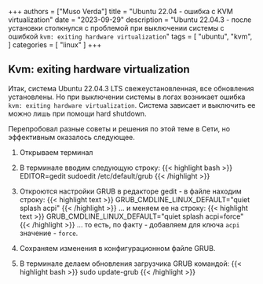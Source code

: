 +++
authors = ["Muso Verda"]
title = "Ubuntu 22.04 - ошибка с KVM virtualization"
date = "2023-09-29"
description = "Ubuntu 22.04.3 - после установки столкнулся с проблемой при выключении системы с ошибкой `kvm: exiting hardware virtualization`"
tags = [
    "ubuntu",
    "kvm",
]
categories = [
    "linux"
]
+++

## Kvm: exiting hardware virtualization

Итак, система Ubuntu 22.04.3 LTS свежеустановленная, все обновления установлены. Но при выключении системы в логах возникает ошибка `kvm: exiting hardware virtualization`. Система зависает и выключить ее можно лишь при помощи hard shutdown.

Перепробовал разные советы и решения по этой теме в Сети, но эффективным оказалось следующее.

1. Открываем терминал

2. В терминале вводим следующую строку:
{{< highlight bash >}}
EDITOR=gedit sudoedit /etc/default/grub
{{< /highlight >}}

3. Откроются настройки GRUB в редакторе gedit - в файле находим строку:
{{< highlight text >}}
GRUB_CMDLINE_LINUX_DEFAULT="quiet splash acpi"
{{< /highlight >}}
... и меняем ее на строку:
{{< highlight text >}}
GRUB_CMDLINE_LINUX_DEFAULT="quiet splash acpi=force"
{{< /highlight >}}
... то есть, по факту - добавляем для ключа `acpi` значение - `force`.

4. Сохраняем изменения в конфигурационном файле GRUB.

5. В терминале делаем обновления загрузчика GRUB командой:
{{< highlight bash >}}
sudo update-grub
{{< /highlight >}}
